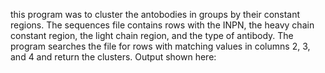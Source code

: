 this program was to cluster the antobodies in groups by their constant regions. 
The sequences file contains rows with the INPN, the heavy chain constant region, the light chain region, and the type of antibody. 
The program searches the file for rows with matching values in columns 2, 3, and 4 and return the clusters.
Output shown here:
